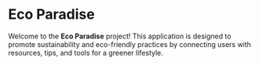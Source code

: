 # Eco Paradise

Welcome to the **Eco Paradise** project! This application is designed to promote sustainability and eco-friendly practices by connecting users with resources, tips, and tools for a greener lifestyle.